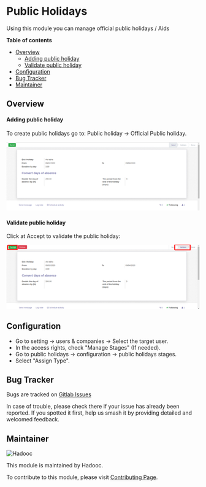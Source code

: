 # Public Holidays

Using this module you can manage official public holidays / Aids

**Table of contents**

- [Overview](#overview)
  - [Adding public holiday](#adding-infraction-types)
  - [Validate public holiday](#validate-public-holiday)
- [Configuration](#configuration)
- [Bug Tracker](#bug-tracker)
- [Maintainer](#maintainer)

## Overview

#### Adding public holiday

To create public holidays go to: Public holiday -> Official Public holiday.

![Adding public holiday](static/description/public_holiday.png)

#### Validate public holiday

Click at Accept to validate the public holiday:

![Validate public holiday](static/description/validate_public_holiday.png)

## Configuration

- Go to setting -> users & companies -> Select the target user.
- In the access rights, check "Manage Stages" (If needed).
- Go to public holidays -> configuration -> public holidays stages.
- Select "Assign Type".

## Bug Tracker

Bugs are tracked on [Gitlab Issues](https://gitlab.com/hadooc/odoo-sa/hr/issues)

In case of trouble, please check there if your issue has already been reported. If you spotted it first, help us smash
it by providing detailed and welcomed feedback.

## Maintainer

![Hadooc](https://hadooc.com/logo)

This module is maintained by Hadooc.

To contribute to this module, please visit [Contributing Page](https://gitlab.com/hadooc/extra/wikis/Contributing).
